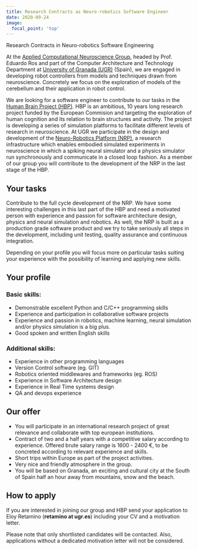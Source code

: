 ```yaml
---
title: Research Contracts as Neuro-robotics Software Engineer
date: 2020-09-24
image:
  focal_point: 'top'
---
```


Research Contracts in Neuro-robotics Software Engineering

<!--more-->

At the [Applied Computational Neuroscience Group](https://acn.ugr.es), headed by Prof. Eduardo Ros and part of the Computer Architecture and Technology Department at [University of Granada (UGR)](https://www.ugr.es) (Spain), we are engaged in developing robot controllers from models and techniques drawn from neuroscience. Concretely we focus on the exploration of models of the cerebellum and their application in robot control.

We are looking for a software engineer to contribute to our tasks in the [Human Brain Project (HBP)](https://www.humanbrainproject.eu/en/). HBP is an ambitious, 10 years long research project funded by the European Commision and targeting the exploration of human cognition and its relation to brain structures and activity. The project is developing a series of simulation platforms to facilitate different levels of research in neuroscience. At UGR we participate in the design and development of the [Neuro-Robotics Platform (NRP)](https://neurorobotics.net), a research infrastructure which enables embodied simulated experiments in neuroscience in which a spiking neural simulator and a physics simulator run synchronously and communicate in a closed loop fashion. As a member of our group you will contribute to the development of the NRP in the last stage of the HBP.

## Your tasks

Contribute to the full cycle development of the NRP. We have some interesting challenges in this last part of the HBP and need a motivated person with experience and passion for software architecture design, physics and neural simulation and robotics. As well, the NRP is built as a production grade software
product and we try to take seriously all steps in the development, including unit testing, quality assurance and continuous integration.

Depending on your profile you will focus more on particular tasks suiting your experience with the possibility of learning and applying new skills.

## Your profile

### Basic skills:

- Demonstrable excellent Python and C/C++ programming skills
- Experience and participation in collaborative software projects
- Experience and passion in robotics, machine learning, neural simulation and/or physics simulation is a big plus.
- Good spoken and written English skills

### Additional skills:

- Experience in other programming languages
- Version Control software (eg. GIT)
- Robotics oriented middlewares and frameworks (eg. ROS)
- Experience in Software Architecture design
- Experience in Real Time systems design
- QA and devops experience

## Our offer

- You will participate in an international research project of great relevance and collaborate with top european institutions.
- Contract of two and a half years with a competitive salary according to experience. Offered brute salary range is 1600 - 2400 €, to be concreted according to relevant experience and skills.
- Short trips within Europe as part of the project activities.
- Very nice and friendly atmosphere in the group.
- You will be based on Granada, an exciting and cultural city at the South of Spain half an hour away from mountains, snow and the beach.

## How to apply

If you are interested in joining our group and HBP send your application to Eloy Retamino (**retamino at ugr.es**) including your CV and a motivation letter. 

Please note that only shortlisted candidates will be contacted. Also, applications without a dedicated motivation letter will not be considered.
